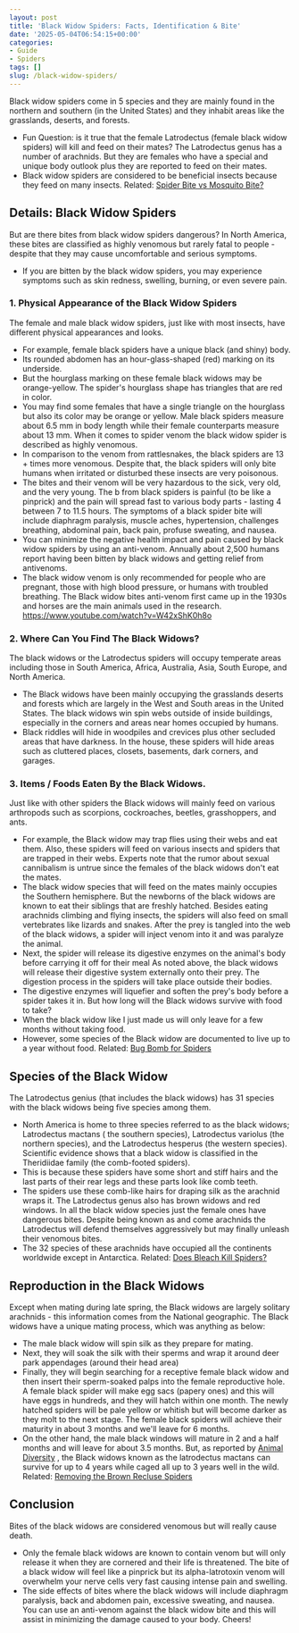 ```yaml
---
layout: post
title: 'Black Widow Spiders: Facts, Identification & Bite'
date: '2025-05-04T06:54:15+00:00'
categories:
- Guide
- Spiders
tags: []
slug: /black-widow-spiders/
---
```


Black widow spiders come in 5 species and they are mainly found in the northern and southern (in the United States) and they inhabit areas like the grasslands, deserts, and forests.
- Fun Question: is it true that the female Latrodectus (female black widow spiders) will kill and feed on their mates?
The Latrodectus genus has a number of arachnids. But they are females who have a special and unique body outlook plus they are reported to feed on their mates.
- Black widow spiders are considered to be beneficial insects because they feed on many insects.
Related:
[Spider Bite vs Mosquito Bite?](https://pestpolicy.com/spider-bite-vs-mosquito-bite/)
## Details: Black Widow Spiders
But are there bites from black widow spiders dangerous?
In North America, these bites are classified as highly venomous but rarely fatal to people - despite that they may cause uncomfortable and serious symptoms.
- If you are bitten by the black widow spiders, you may experience symptoms such as skin redness, swelling, burning, or even severe pain.
### 1. Physical Appearance of the Black Widow Spiders
The female and male black widow spiders, just like with most insects, have different physical appearances and looks.
- For example, female black spiders have a unique black (and shiny) body.
- Its rounded abdomen has an hour-glass-shaped (red) marking on its underside.
- But the hourglass marking on these female black widows may be orange-yellow.
The spider's hourglass shape has triangles that are red in color.
- You may find some females that have a single triangle on the hourglass but also its color may be orange or yellow.
Male black spiders measure about 6.5 mm in body length while their female counterparts measure about 13 mm.
When it comes to spider venom the black widow spider is described as highly venomous.
- In comparison to the venom from rattlesnakes, the black spiders are 13 + times more venomous.
Despite that, the black spiders will only bite humans when irritated or disturbed these insects are very poisonous.
- The bites and their venom will be very hazardous to the sick, very old, and the very young.
The b from black spiders is painful (to be like a pinprick) and the pain will spread fast to various body parts - lasting 4 between 7 to 11.5 hours.
The symptoms of a black spider bite will include diaphragm paralysis, muscle aches, hypertension, challenges breathing, abdominal pain, back pain, profuse sweating, and nausea.
- You can minimize the negative health impact and pain caused by black widow spiders by using an anti-venom.
Annually about 2,500 humans report having been bitten by black widows and getting relief from antivenoms.
- The black widow venom is only recommended for people who are pregnant, those with high blood pressure, or humans with troubled breathing.
The Black widow bites anti-venom first came up in the 1930s and horses are the main animals used in the research.
https://www.youtube.com/watch?v=W42xShK0h8o
### 2. Where Can You Find The Black Widows?
The black widows or the Latrodectus spiders will occupy temperate areas including those in South America, Africa, Australia, Asia, South Europe, and North America.
- The Black widows have been mainly occupying the grasslands deserts and forests which are largely in the West and South areas in the United States.
The black widows win spin webs outside of inside buildings, especially in the corners and areas near homes occupied by humans.
- Black riddles will hide in woodpiles and crevices plus other secluded areas that have darkness.
In the house, these spiders will hide areas such as cluttered places, closets, basements, dark corners, and garages.
### 3. Items / Foods Eaten By the Black Widows.
Just like with other spiders the Black widows will mainly feed on various arthropods such as scorpions, cockroaches, beetles, grasshoppers, and ants.
- For example, the Black widow may trap flies using their webs and eat them.
Also, these spiders will feed on various insects and spiders that are trapped in their webs.
Experts note that the rumor about sexual cannibalism is untrue since the females of the black widows don't eat the mates.
- The black widow species that will feed on the mates mainly occupies the Southern hemisphere.
But the newborns of the black widows are known to eat their siblings that are freshly hatched.
Besides eating arachnids climbing and flying insects, the spiders will also feed on small vertebrates like lizards and snakes.
After the prey is tangled into the web of the black widows, a spider will inject venom into it and was paralyze the animal.
- Next, the spider will release its digestive enzymes on the animal's body before carrying it off for their meal
As noted above, the black widows will release their digestive system externally onto their prey.
The digestion process in the spiders will take place outside their bodies.
- The digestive enzymes will liquefier and soften the prey's body before a spider takes it in.
But how long will the Black widows survive with food to take?
- When the black widow like I just made us will only leave for a few months without taking food.
- However, some species of the Black widow are documented to live up to a year without food.
Related:
[Bug Bomb for Spiders](https://pestpolicy.com/bug-bomb-for-spiders/)
## Species of the Black Widow
The Latrodectus genius (that includes the black widows) has 31 species with the black widows being five species among them.
- North America is home to three species referred to as the black widows; Latrodectus mactans ( the southern species), Latrodectus variolus (the northern species), and the Latrodectus hesperus (the western species).
Scientific evidence shows that a black widow is classified in the Theridiidae family (the comb-footed spiders).
- This is because these spiders have some short and stiff hairs and the last parts of their rear legs and these parts look like comb teeth.
- The spiders use these comb-like hairs for draping silk as the arachnid wraps it.
The Latrodectus genus also has brown widows and red windows.
In all the black widow species just the female ones have dangerous bites. Despite being known as and come arachnids the Latrodectus will defend themselves aggressively but may finally unleash their venomous bites.
- The 32 species of these arachnids have occupied all the continents worldwide except in Antarctica.
Related:
[Does Bleach Kill Spiders?](https://pestpolicy.com/does-bleach-kill-spiders/)
## Reproduction in the Black Widows
Except when mating during late spring, the Black widows are largely solitary arachnids - this information comes from the National geographic.
The Black widows have a unique mating process, which was anything as below:
- The male black widow will spin silk as they prepare for mating.
- Next, they will soak the silk with their sperms and wrap it around deer park appendages (around their head area)
- Finally, they will begin searching for a receptive female black widow and then insert their sperm-soaked palps into the female reproductive hole.
A female black spider will make egg sacs (papery ones) and this will have eggs in hundreds, and they will hatch within one month.
The newly hatched spiders will be pale yellow or whitish but will become darker as they molt to the next stage.
The female black spiders will achieve their maturity in about 3 months and we'll leave for 6 months.
- On the other hand, the male black windows will mature in 2 and a half months and will leave for about 3.5 months.
But, as reported by
[Animal Diversity](https://animaldiversity.org/accounts/Latrodectus_mactans/)
, the Black widows known as the latrodectus mactans can survive for up to 4 years while caged all up to 3 years well in the wild.
Related:
[Removing the Brown Recluse Spiders](https://pestpolicy.com/how-to-get-rid-of-brown-recluse-spiders/)
## Conclusion
Bites of the black widows are considered venomous but will really cause death.
- Only the female black widows are known to contain venom but will only release it when they are cornered and their life is threatened.
The bite of a black widow will feel like a pinprick but its alpha-latrotoxin venom will overwhelm your nerve cells very fast causing intense pain and swelling.
- The side effects of bites where the black widows will include diaphragm paralysis, back and abdomen pain, excessive sweating, and nausea.
You can use an anti-venom against the black widow bite and this will assist in minimizing the damage caused to your body.
Cheers!
